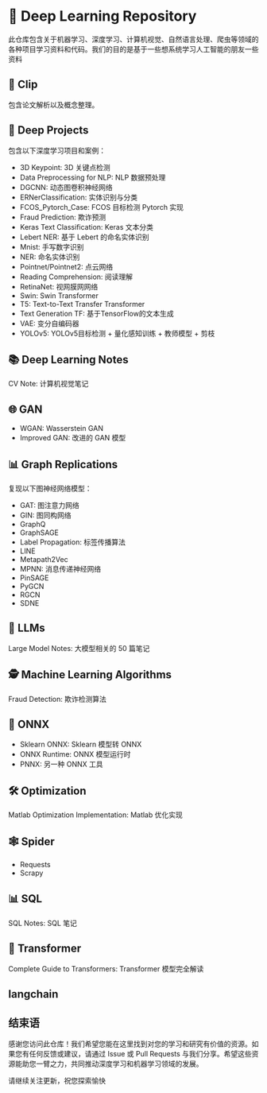  
# 🧠 Deep Learning Repository
此仓库包含关于机器学习、深度学习、计算机视觉、自然语言处理、爬虫等领域的各种项目学习资料和代码。我们的目的是基于一些想系统学习人工智能的朋友一些资料

## 📝 Clip
包含论文解析以及概念整理。 

## 🚀 Deep Projects
包含以下深度学习项目和案例：

- 3D Keypoint: 3D 关键点检测
 - Data Preprocessing for NLP: NLP 数据预处理
 - DGCNN: 动态图卷积神经网络
 - ERNerClassification: 实体识别与分类
- FCOS_Pytorch_Case: FCOS 目标检测 Pytorch 实现
- Fraud Prediction: 欺诈预测
- Keras Text Classification: Keras 文本分类
- Lebert NER: 基于 Lebert 的命名实体识别
- Mnist: 手写数字识别
- NER: 命名实体识别
- Pointnet/Pointnet2: 点云网络
- Reading Comprehension: 阅读理解
- RetinaNet: 视网膜网网络
- Swin: Swin Transformer
- T5: Text-to-Text Transfer Transformer
- Text Generation TF: 基于TensorFlow的文本生成
- VAE: 变分自编码器
- YOLOv5: YOLOv5目标检测 + 量化感知训练 + 教师模型 + 剪枝
## 📚 Deep Learning Notes
CV Note: 计算机视觉笔记
## 🌐 GAN
- WGAN: Wasserstein GAN
- Improved GAN: 改进的 GAN 模型
## 📊 Graph Replications
复现以下图神经网络模型：

- GAT: 图注意力网络
 - GIN: 图同构网络
- GraphQ
- GraphSAGE
- Label Propagation: 标签传播算法
- LINE
- Metapath2Vec
- MPNN: 消息传递神经网络
- PinSAGE
- PyGCN
- RGCN
- SDNE
## 🧮 LLMs
Large Model Notes: 大模型相关的 50 篇笔记
## 🕵️ Machine Learning Algorithms
Fraud Detection: 欺诈检测算法
## 🔄 ONNX
- Sklearn ONNX: Sklearn 模型转 ONNX
- ONNX Runtime: ONNX 模型运行时
-  PNNX: 另一种 ONNX 工具
## 🛠 Optimization
Matlab Optimization Implementation: Matlab 优化实现
## 🕸 Spider
- Requests
- Scrapy
## 📊 SQL
SQL Notes: SQL 笔记
## 🤖 Transformer
Complete Guide to Transformers: Transformer 模型完全解读
## langchain 

## 结束语
感谢您访问此仓库！我们希望您能在这里找到对您的学习和研究有价值的资源。如果您有任何反馈或建议，请通过 Issue 或 Pull Requests 与我们分享。希望这些资源能助您一臂之力，共同推动深度学习和机器学习领域的发展。

请继续关注更新，祝您探索愉快
